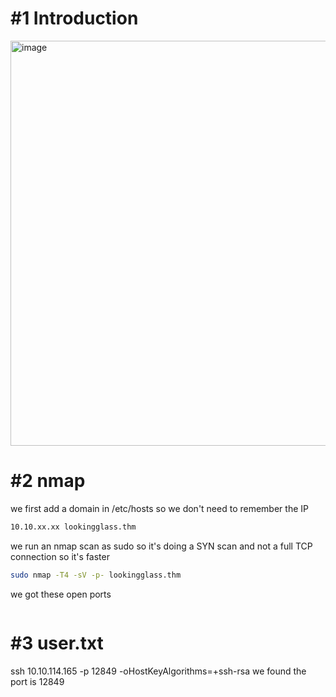 # #1 Introduction
<img width="648" alt="image" src="https://github.com/Mate0r/tryhackme.com/assets/94843357/1ea9ba7e-72e4-4e4f-877f-ab928f63fc64">

# #2 nmap

we first add a domain in /etc/hosts so we don't need to remember the IP
```bash
10.10.xx.xx lookingglass.thm
```

we run an nmap scan as sudo so it's doing a SYN scan and not a full TCP connection so it's faster

```bash
sudo nmap -T4 -sV -p- lookingglass.thm
```

we got these open ports
```bash

```

# #3 user.txt

ssh 10.10.114.165 -p 12849 -oHostKeyAlgorithms=+ssh-rsa
we found the port is 12849

